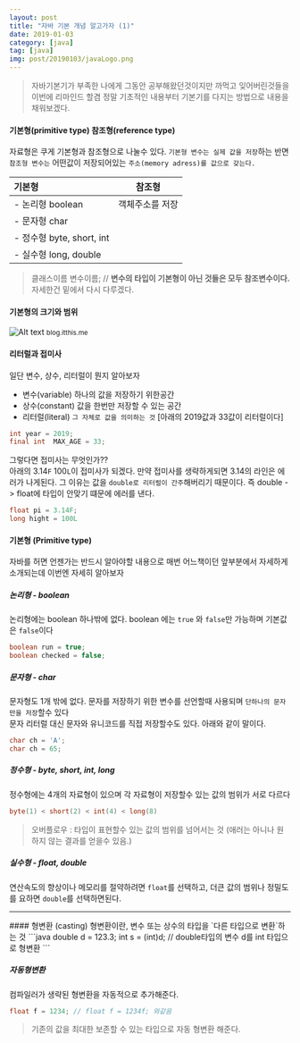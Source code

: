 ```yaml
---
layout: post
title: "자바 기본 개념 알고가자 (1)"
date: 2019-01-03
category: [java]
tag: [java]
img: post/20190103/javaLogo.png
---
```


> 자바기본기가 부족한 나에게 그동안 공부해왔던것이지만 까먹고 잊어버린것들을 이번에 리마인드 할겸 정말 기초적인 내용부터 기본기를 다지는 방법으로 내용을 채워보겠다.

#### 기본형(primitive type) 참조형(reference type)
자료형은 쿠게 기본형과 참조형으로 나눌수 있다. `기본형 변수는 실제 값을 저장`하는 반면 `참조형 변수는` 어떤값이 저장되어있는 `주소(memory adress)를 값으로 갖는다.`

| 기본형 | 참조형 |
|:--------|:--------:|
|- 논리형 boolean          | 객체주소를 저장 |
|- 문자형 char             | |
|- 정수형 byte, short, int | |
|- 실수형 long, double     | |
  
> 클래스이름 변수이름; // **변수의 타입이 기본형이 아닌 것들은 모두 참조변수이다.** 자세한건 밑에서 다시 다루겠다.

#### 기본형의 크기와 범위
![Alt text](https://t1.daumcdn.net/cfile/tistory/2469714D593945A927)
<small>blog.itthis.me</small>

#### 리터럴과 접미사
일단 변수, 상수, 리터럴이 뭔지 알아보자
- 변수(variable) 하나의 값을 저장하기 위한공간
- 상수(constant) 값을 한번만 저장할 수 있는 공간
- 리터럴(literal) `그 자체로 값을 의미하는 것` [아래의 2019값과 33값이 리터럴이다]

```java
int year = 2019;
final int  MAX_AGE = 33;
```

그렇다면 접미사는 무엇인가??  
아래의 3.14`F` 100`L`이 접미사가 되겠다. 만약 접미사를 생략하게되면 3.14의 라인은 에러가 나게된다. 그 이유는 값을 `double로 리터럴이 간주`해버리기 때문이다. 즉 double -> float에 타입이 안맞기 떄문에 에러를 낸다.
```java
float pi = 3.14F;
long hight = 100L
```

#### 기본형 (Primitive type)
자바를 허면 언젠가는 반드시 알아야할 내용으로 매번 어느책이던 앞부분에서 자세하게 소개되는데 이번엔 자세히 알아보자


##### 논리형 - boolean
논리형에는 boolean 하나밖에 없다. boolean 에는 `true` 와 `false`만 가능하며 기본값은 `false`이다
```java
boolean run = true;
boolean checked = false;
```

##### 문자형 - char
문자형도 1개 밖에 없다. 문자를 저장하기 위한 변수를 선언할때 사용되며 `단하나의 문자만을 저장`할수 있다  
문자 리터럴 대신 문자와 유니코드를 직접 저장할수도 있다. 아래와 같이 말이다.
```java
char ch = 'A';
char ch = 65;
```

##### 정수형 - byte, short, int, long
정수형에는 4개의 자료형이 있으며 각 자료형이 저장할수 있는 값의 범위가 서로 다르다  
```java
byte(1) < short(2) < int(4) < long(8)
```
> 오버플로우 : 타입이 표현할수 있는 값의 범위를 넘어서는 것 (애러는 아니나 원하지 않는 결과를 얻을수 있음.)

##### 실수형 - float, double
연산속도의 향상이나 메모리를 절약하려면 `float`를 선택하고, 더큰 값의 범위나 정밀도를 요하면 `double`를 선택하면된다.
<hr>
#### 형변환 (casting)
형변환이란, 변수 또는 상수의 타입을 `다른 타입으로 변환`하는 것
```java
double d = 123.3;
int s = (int)d; // double타입의 변수 d를 int 타입으로 형변환
```

##### 자동형변환
컴파일러가 생략된 형변환을 자동적으로 추가해준다.
```java
float f = 1234; // float f = 1234f; 와같음
```
> 기존의 값을 최대한 보존할 수 있는 타입으로 자동 형변환 해준다.
